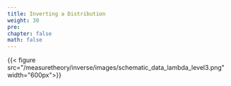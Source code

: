 ```yaml
---
title: Inverting a Distribution
weight: 30
pre: 
chapter: false
math: false
---
```


{{< figure src="/measuretheory/inverse/images/schematic_data_lambda_level3.png"  width="600px">}}
